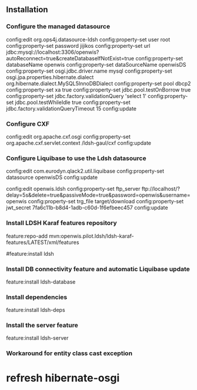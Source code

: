 ## Installation
 
### Configure the managed datasource
config:edit org.ops4j.datasource-ldsh
config:property-set user root
config:property-set password jijikos
config:property-set url jdbc:mysql://localhost:3306/openwis?autoReconnect=true&createDatabaseIfNotExist=true
config:property-set databaseName  openwis 
config:property-set dataSourceName openwisDS 
config:property-set osgi.jdbc.driver.name mysql
config:property-set osgi.jpa.properties.hibernate.dialect org.hibernate.dialect.MySQL5InnoDBDialect
config:property-set pool dbcp2
config:property-set xa true
config:property-set jdbc.pool.testOnBorrow true
config:property-set jdbc.factory.validationQuery 'select 1'
config:property-set jdbc.pool.testWhileIdle true
config:property-set jdbc.factory.validationQueryTimeout 15
config:update

### Configure CXF 
config:edit org.apache.cxf.osgi 
config:property-set org.apache.cxf.servlet.context /ldsh-gaul/cxf 
config:update 
 
### Configure Liquibase to use the Ldsh datasource
config:edit com.eurodyn.qlack2.util.liquibase
config:property-set datasource openwisDS
config:update
 

config:edit openwis.ldsh
config:property-set ftp_server ftp://localhost/?delay=5s&delete=true&passiveMode=true&password=openwis&username=openwis
config:property-set trg_file  target/download
config:property-set jwt_secret 7fa6c11b-b8d4-1adb-c60d-1f6efbeec457
config:update


### Install LDSH Karaf features repository
feature:repo-add mvn:openwis.pilot.ldsh/ldsh-karaf-features/LATEST/xml/features
 
 #feature:install ldsh

### Install DB connectivity feature and automatic Liquibase update
feature:install ldsh-database
 
### Install dependencies
feature:install ldsh-deps
 
### Install the server feature
feature:install ldsh-server

### Workaround for entity class cast exception
# refresh hibernate-osgi
 